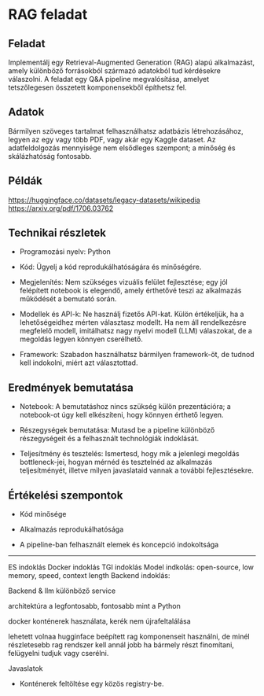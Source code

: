 # RAG feladat

## Feladat

Implementálj egy Retrieval-Augmented Generation (RAG) alapú alkalmazást, amely különböző forrásokból származó adatokból tud kérdésekre válaszolni. A feladat egy Q&A pipeline megvalósítása, amelyet tetszőlegesen összetett komponensekből építhetsz fel.

## Adatok

Bármilyen szöveges tartalmat felhasználhatsz adatbázis létrehozásához, legyen az egy vagy több PDF, vagy akár egy Kaggle dataset. Az adatfeldolgozás mennyisége nem elsődleges szempont; a minőség és skálázhatóság fontosabb.

## Példák

https://huggingface.co/datasets/legacy-datasets/wikipedia
https://arxiv.org/pdf/1706.03762

## Technikai részletek

- Programozási nyelv: Python

- Kód: Ügyelj a kód reprodukálhatóságára és minőségére.

- Megjelenítés: Nem szükséges vizuális felület fejlesztése; egy jól felépített notebook is elegendő, amely érthetővé teszi az alkalmazás működését a bemutató során.

- Modellek és API-k: Ne használj fizetős API-kat. Külön értékeljük, ha a lehetőségeidhez mérten választasz modellt. Ha nem áll rendelkezésre megfelelő modell, imitálhatsz nagy nyelvi modell (LLM) válaszokat, de a megoldás legyen könnyen cserélhető.

- Framework: Szabadon használhatsz bármilyen framework-öt, de tudnod kell indokolni, miért azt választottad.

## Eredmények bemutatása

- Notebook: A bemutatáshoz nincs szükség külön prezentációra; a notebook-ot úgy kell elkészíteni, hogy könnyen érthető legyen.

- Részegységek bemutatása: Mutasd be a pipeline különböző részegységeit és a felhasznált technológiák indoklását.

- Teljesítmény és tesztelés: Ismertesd, hogy mik a jelenlegi megoldás bottleneck-jei, hogyan mérnéd és tesztelnéd az alkalmazás teljesítményét, illetve milyen javaslataid vannak a további fejlesztésekre.

## Értékelési szempontok

- Kód minősége

- Alkalmazás reprodukálhatósága

- A pipeline-ban felhasznált elemek és koncepció indokoltsága


---------


ES indoklás
Docker indoklás
TGI indoklás
Model indkolás: open-source, low memory, speed, context length
Backend indoklás:

Backend & llm különböző service

architektúra a legfontosabb, fontosabb mint a Python

docker konténerek használata, kerék nem újrafeltalálása

lehetett volnaa hugginface beépített rag komponenseit használni, de minél részletesebb rag rendszer kell annál jobb ha bármely részt finomítani, felügyelni tudjuk vagy cserélni.

Javaslatok
- Konténerek feltöltése egy közös registry-be.


